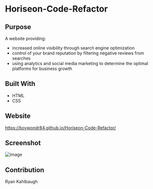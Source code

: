 # Horiseon-Code-Refactor

## Purpose
A website providing: 
* increased online visibility through search engine optimization
* control of your brand reputation by filtering negative reviews from searches
* using analytics and social media marketing to determine the optimal platforms for business growth

## Built With
* HTML
* CSS

## Website
https://boywondr84.github.io/Horiseon-Code-Refactor/

## Screenshot
![image](https://user-images.githubusercontent.com/105183361/172012186-074f2cdd-e4c7-474d-bb2c-0bf69486831b.png)


## Contribution
Ryan Kahlbaugh
